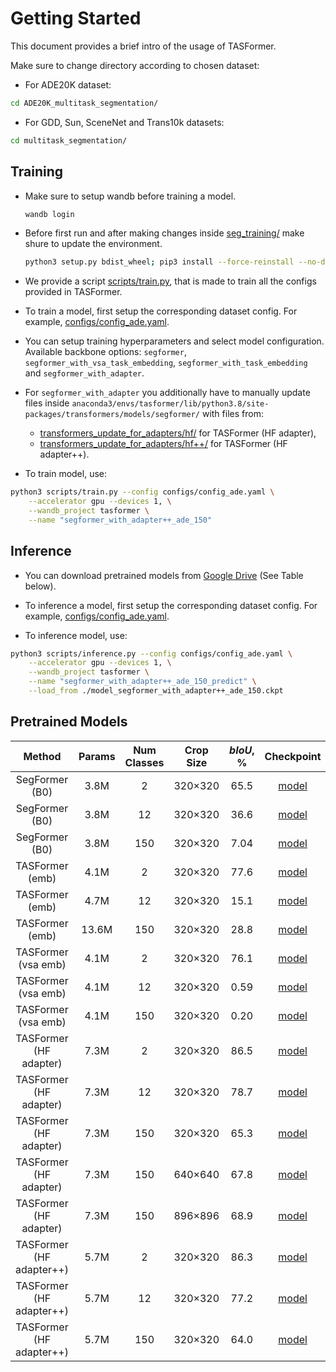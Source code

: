 # Getting Started

This document provides a brief intro of the usage of TASFormer.

Make sure to change directory according to chosen dataset:

- For ADE20K dataset:
```bash
cd ADE20K_multitask_segmentation/
```
- For GDD, Sun, SceneNet and Trans10k datasets: 
```bash
cd multitask_segmentation/
```
## Training

- Make sure to setup wandb before training a model.

  ```bash
  wandb login
  ```
- Before first run and after making changes inside [seg_training/](ADE20K_multitask_segmentation/seg_training/) make shure to update the environment.

  ```bash
  python3 setup.py bdist_wheel; pip3 install --force-reinstall --no-deps dist/*.whl
  ```

- We provide a script [scripts/train.py](ADE20K_multitask_segmentation/scripts/train.py), that is made to train all the configs provided in TASFormer.

- To train a model, first setup the corresponding dataset config. For example, [configs/config_ade.yaml](ADE20K_multitask_segmentation/configs/config_ade.yaml).

- You can setup training hyperparameters and select model configuration. Available backbone options: `segformer`, `segformer_with_vsa_task_embedding`, `segformer_with_task_embedding` and `segformer_with_adapter`.

- For `segformer_with_adapter` you additionally have to manually update files inside `anaconda3/envs/tasformer/lib/python3.8/site-packages/transformers/models/segformer/` with files from:
  - [transformers_update_for_adapters/hf/](transformers_update_for_adapters/hf/) for TASFormer (HF adapter),
  - [transformers_update_for_adapters/hf++/](transformers_update_for_adapters/hf%2B%2B/) for TASFormer (HF adapter++).

- To train model, use:

```bash
python3 scripts/train.py --config configs/config_ade.yaml \
    --accelerator gpu --devices 1, \
    --wandb_project tasformer \
    --name "segformer_with_adapter++_ade_150"
```

## Inference

- You can download pretrained models from [Google Drive](https://drive.google.com/drive/folders/1at7LJZdFHpxQukhDvpf7xfctBCiFCOxg?usp=sharing) (See Table below).

- To inference a model, first setup the corresponding dataset config. For example, [configs/config_ade.yaml](ADE20K_multitask_segmentation/configs/config_ade.yaml).

- To inference model, use:

```bash
python3 scripts/inference.py --config configs/config_ade.yaml \
    --accelerator gpu --devices 1, \
    --wandb_project tasformer \
    --name "segformer_with_adapter++_ade_150_predict" \
    --load_from ./model_segformer_with_adapter++_ade_150.ckpt 
```

## Pretrained Models 
| Method | Params | Num Classes | Crop Size | $bIoU$, % | Checkpoint |
|   :---:| :---:   |  :---: |    :---:   |    :---:   |    :---:   |
| SegFormer (B0) | 3.8M | 2 | 320&times;320 | 65.5 | [model](https://drive.google.com/file/d/1He4BffxQ95-aGqG_mf-V7e7kOtzkpG9m/view?usp=share_link) |
| SegFormer (B0) | 3.8M | 12 | 320&times;320 | 36.6 | [model](https://drive.google.com/file/d/1l7AFDGU6CMUYpbj-lfPvuQsHsvRO43Da/view?usp=share_link) |
| SegFormer (B0) | 3.8M | 150 | 320&times;320 | 7.04 | [model](https://drive.google.com/file/d/152QlhIACRD1QJ6AwHtpnsiPTzN8RhNAe/view?usp=share_link) |
| TASFormer (emb) | 4.1M | 2 | 320&times;320 | 77.6 | [model](https://drive.google.com/file/d/1Z3HgILxH2Et0iKDwwTHfw5zMhInQlr0n/view?usp=share_link) |
| TASFormer (emb) | 4.7M | 12 | 320&times;320 | 15.1 | [model](https://drive.google.com/file/d/1OmgqJHjPIwp7T0MukHwZdEh8oyAJf77t/view?usp=share_link) |
| TASFormer (emb) | 13.6M | 150 | 320&times;320 | 28.8 | [model](https://drive.google.com/file/d/1NXYU2eGip7R3yhVVk3XZ7u2_qjLhZcu8/view?usp=share_link) |
| TASFormer (vsa emb) | 4.1M | 2 | 320&times;320 | 76.1 | [model](https://drive.google.com/file/d/1Rdl3-ANu7C7hW65MJP8QjY5mtIHOuwyS/view?usp=share_link) |
| TASFormer (vsa emb) | 4.1M | 12 | 320&times;320 | 0.59 | [model](https://drive.google.com/file/d/1DtdpiQrntwPqrxl48K7h_UP8Zwm2SMEQ/view?usp=share_link) |
| TASFormer (vsa emb) | 4.1M | 150 | 320&times;320 | 0.20 | [model](https://drive.google.com/file/d/1RwF88JoSNGKpO2c1qcvBJqw1CmN74uAR/view?usp=share_link) |
| TASFormer (HF adapter) | 7.3M | 2 | 320&times;320 | 86.5 | [model](https://drive.google.com/file/d/1K2LjAMoxjr9Kc83kF_9aUwR_vUjPLMCB/view?usp=share_link) |
| TASFormer (HF adapter) | 7.3M | 12 | 320&times;320 | 78.7 | [model](https://drive.google.com/file/d/1ALZdDXM9Mq3BWHNZmEL8aH0DsSN8QE8I/view?usp=share_link) |
| TASFormer (HF adapter) | 7.3M | 150 | 320&times;320 | 65.3 | [model](https://drive.google.com/file/d/1E8D-ahBjvp-sPonyNCPwvTWeg8iezdN5/view?usp=share_link) |
| TASFormer (HF adapter) | 7.3M |150 | 640&times;640 | 67.8 | [model](https://drive.google.com/file/d/1r8Ea7poabAPVhMJ10Is83X_yx0iNtQqv/view?usp=share_link) |
| TASFormer (HF adapter) | 7.3M | 150 | 896&times;896 | 68.9 | [model](https://drive.google.com/file/d/1gpvXgGPYZ9aPSNtRy6j34bGmfApmh3Lt/view?usp=share_link) |
| TASFormer (HF adapter++) | 5.7M | 2 | 320&times;320 | 86.3 | [model](https://drive.google.com/file/d/1Ld9Cwbc4E3yR1iTzR41LEASWK9G0qF0J/view?usp=share_link) |
| TASFormer (HF adapter++) | 5.7M | 12 | 320&times;320 | 77.2 | [model](https://drive.google.com/file/d/10RoS8hAhcjPaH5zPYoqNhLn2X_mFQIQ3/view?usp=share_link) |
| TASFormer (HF adapter++) | 5.7M | 150 | 320&times;320 | 64.0 | [model](https://drive.google.com/file/d/1zk0g2curcEJ4qwbtVYq6hpsPguLHz9Ip/view?usp=share_link) |